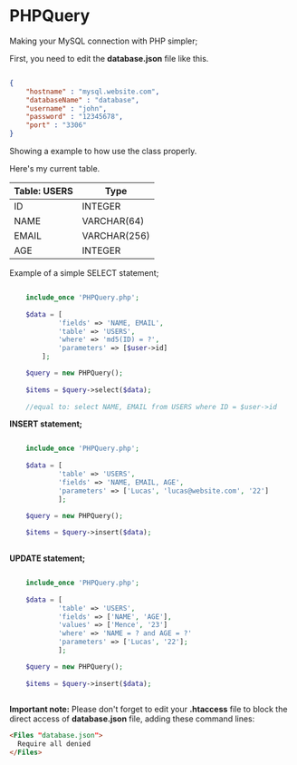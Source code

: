 # PHPQuery
Making your MySQL connection with PHP simpler;

First, you need to edit the **database.json** file like this.

```json

{
    "hostname" : "mysql.website.com",
    "databaseName" : "database",
    "username" : "john",
    "password" : "12345678",
    "port" : "3306"
}

``` 

Showing a example to how use the class properly.

Here's my current table.

|Table: USERS|Type|
|-------------|----|
|ID|INTEGER|
|NAME|VARCHAR(64)|
|EMAIL|VARCHAR(256)|
|AGE|INTEGER|

Example of a simple SELECT statement;

```php

    include_once 'PHPQuery.php';
    
    $data = [
            'fields' => 'NAME, EMAIL',
            'table' => 'USERS',
            'where' => 'md5(ID) = ?',
            'parameters' => [$user->id]
        ];

    $query = new PHPQuery();
    
    $items = $query->select($data);
    
    //equal to: select NAME, EMAIL from USERS where ID = $user->id
``` 

**INSERT statement;**

```php

    include_once 'PHPQuery.php';
    
    $data = [
            'table' => 'USERS',
            'fields' => 'NAME, EMAIL, AGE',
            'parameters' => ['Lucas', 'lucas@website.com', '22']
            ];

    $query = new PHPQuery();
    
    $items = $query->insert($data);
    
``` 

**UPDATE statement;**

```php

    include_once 'PHPQuery.php';
    
    $data = [
            'table' => 'USERS',
            'fields' => ['NAME', 'AGE'],
            'values' => ['Mence', '23']
            'where' => 'NAME = ? and AGE = ?'
            'parameters' => ['Lucas', '22'];
            ];

    $query = new PHPQuery();
    
    $items = $query->insert($data);
    
``` 

**Important note:** Please don't forget to edit your **.htaccess** file to block the direct access of **database.json** file, adding these command lines:

```html
<Files "database.json">  
  Require all denied
</Files>
``` 
